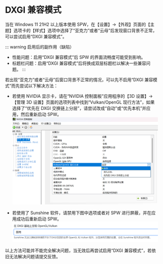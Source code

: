 # DXGI 兼容模式

当在 Windows 11 21H2 以上版本使用 SPW，在【设置】->【外观】页面的【主题】选项卡的【样式】选项中选择了“亚克力”或者“云母”后发现窗口背景不正常，可以尝试启用“DXGI 兼容模式”。

::: warning 启用后的副作用（缺陷）
- 性能问题：启用“DXGI 兼容模式”后 SPW 的界面流畅度可能受到影响。
- 标题栏问题：启用“DXGI 兼容模式”后将换成双层标题栏以解决一些兼容问题。
:::

若出现“亚克力”或者“云母”后窗口背景不正常的情况，可以先不启用“DXGI 兼容模式”而先尝试以下解决方法：

- 若使用 NVIDIA 显示卡，请在“NVIDIA 控制面板”应用程序的【3D 设置】->【管理 3D 设置】页面的选项列表中找到“Vulkan/OpenGL 现行方法”，如果选择了“优先在 DXGI 交换链上分层”，请尝试改成“自动”或“优先本机”并应用，然后重新启动 SPW。
  ![Nvidia](nvidia.png)

- 若使用了 Sunshine 软件，请禁用下图中选项或者对 SPW 进行屏蔽，并在应用成功后重新启动 SPW。
  ![Sunshine](sunshine.png)

以上方法可能并不能完全解决问题，当无效后再尝试启用“DXGI 兼容模式”，若依旧无法解决问题请提交反馈。